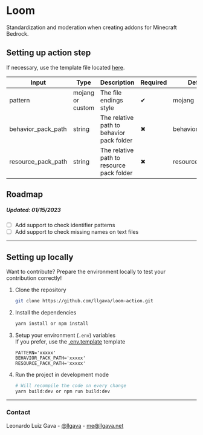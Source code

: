# Loom
Standardization and moderation when creating addons for Minecraft Bedrock.

## Setting up action step
If necessary, use the template file located [here](./.github/loom-action.template.yml).

| Input              | Type             | Description                               | Required | Default          |
|--------------------|------------------|-------------------------------------------|----------|------------------|
| pattern            | mojang or custom | The file endings style                    |     ✔    | mojang           |
| behavior_pack_path | string           | The relative path to behavior pack folder |     ✖    | behavior_packs/0 |
| resource_pack_path | string           | The relative path to resource pack folder |     ✖    | resource_packs/0 |

## Roadmap
##### Updated: 01/15/2023

- [ ] Add support to check identifier patterns
- [ ] Add support to check missing names on text files

---

## Setting up locally
Want to contribute? Prepare the environment locally to test your contribution correctly!

1. Clone the repository
    ```sh
    git clone https://github.com/llgava/loom-action.git
    ```

2. Install the dependencies
    ```sh
    yarn install or npm install
    ```

3. Setup your environment (`.env`) variables<br />
If you prefer, use the [.env.template](./.env.template) template
    
    ```env
    PATTERN='xxxxx'
    BEHAVIOR_PACK_PATH='xxxxx'
    RESOURCE_PACK_PATH='xxxxx'
    ```

4. Run the project in development mode
    ```sh
    # Will recompile the code on every change
    yarn build:dev or npm run build:dev
    ```

---

### Contact
Leonardo Luiz Gava - [@llgava](https://twitter.com/llgava "Leonardo Luiz Gava • Twitter") - <me@llgava.net>
